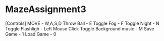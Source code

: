 # MazeAssignment3

[Controls]
MOVE - W,A,S,D
Throw Ball - E
Toggle Fog - F
Toggle Night - N
Toggle Flashligh - Left Mouse Click
Toggle Background music - M
Save Game - 1
Load Game - 0
